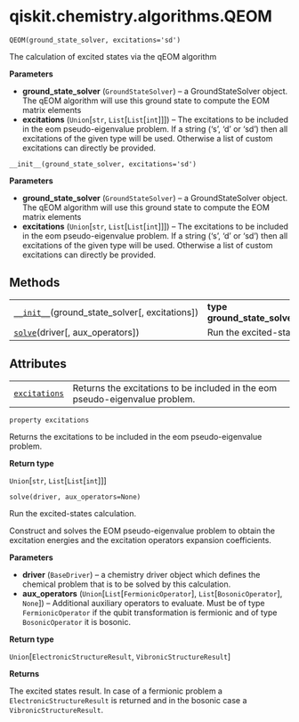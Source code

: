 <span id="qiskit-chemistry-algorithms-qeom" />

# qiskit.chemistry.algorithms.QEOM

<span id="undefined" />

`QEOM(ground_state_solver, excitations='sd')`

The calculation of excited states via the qEOM algorithm

**Parameters**

*   **ground\_state\_solver** (`GroundStateSolver`) – a GroundStateSolver object. The qEOM algorithm will use this ground state to compute the EOM matrix elements
*   **excitations** (`Union`\[`str`, `List`\[`List`\[`int`]]]) – The excitations to be included in the eom pseudo-eigenvalue problem. If a string (‘s’, ‘d’ or ‘sd’) then all excitations of the given type will be used. Otherwise a list of custom excitations can directly be provided.

<span id="undefined" />

`__init__(ground_state_solver, excitations='sd')`

**Parameters**

*   **ground\_state\_solver** (`GroundStateSolver`) – a GroundStateSolver object. The qEOM algorithm will use this ground state to compute the EOM matrix elements
*   **excitations** (`Union`\[`str`, `List`\[`List`\[`int`]]]) – The excitations to be included in the eom pseudo-eigenvalue problem. If a string (‘s’, ‘d’ or ‘sd’) then all excitations of the given type will be used. Otherwise a list of custom excitations can directly be provided.

## Methods

|                                                                                                                                             |                                                   |
| ------------------------------------------------------------------------------------------------------------------------------------------- | ------------------------------------------------- |
| [`__init__`](#qiskit.chemistry.algorithms.QEOM.__init__ "qiskit.chemistry.algorithms.QEOM.__init__")(ground\_state\_solver\[, excitations]) | **type ground\_state\_solver**`GroundStateSolver` |
| [`solve`](#qiskit.chemistry.algorithms.QEOM.solve "qiskit.chemistry.algorithms.QEOM.solve")(driver\[, aux\_operators])                      | Run the excited-states calculation.               |

## Attributes

|                                                                                                               |                                                                              |
| ------------------------------------------------------------------------------------------------------------- | ---------------------------------------------------------------------------- |
| [`excitations`](#qiskit.chemistry.algorithms.QEOM.excitations "qiskit.chemistry.algorithms.QEOM.excitations") | Returns the excitations to be included in the eom pseudo-eigenvalue problem. |

<span id="undefined" />

`property excitations`

Returns the excitations to be included in the eom pseudo-eigenvalue problem.

**Return type**

`Union`\[`str`, `List`\[`List`\[`int`]]]

<span id="undefined" />

`solve(driver, aux_operators=None)`

Run the excited-states calculation.

Construct and solves the EOM pseudo-eigenvalue problem to obtain the excitation energies and the excitation operators expansion coefficients.

**Parameters**

*   **driver** (`BaseDriver`) – a chemistry driver object which defines the chemical problem that is to be solved by this calculation.
*   **aux\_operators** (`Union`\[`List`\[`FermionicOperator`], `List`\[`BosonicOperator`], `None`]) – Additional auxiliary operators to evaluate. Must be of type `FermionicOperator` if the qubit transformation is fermionic and of type `BosonicOperator` it is bosonic.

**Return type**

`Union`\[`ElectronicStructureResult`, `VibronicStructureResult`]

**Returns**

The excited states result. In case of a fermionic problem a `ElectronicStructureResult` is returned and in the bosonic case a `VibronicStructureResult`.
